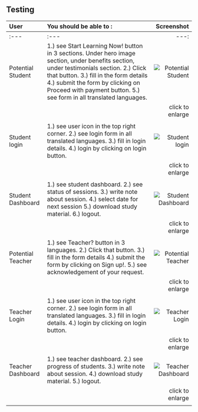 
## Testing 


| User | You should be able to : | Screenshot |
| :---         |     :---       |          ---: |
| :---         |     :---       |          ---: |
| Potential Student   | 1.) see Start Learning Now! button in 3 sections. Under hero image section, under benefits section, under testimonials section. 2.) Click that button. 3.) fill in the form details 4.) submit the form by clicking on Proceed with payment button. 5.)  see form in all translated languages.   | ![Potential Student](https://raw.githubusercontent.com/marcelkolarcik/how-do-you-do/master/assets/screenshots/potential_student.gif)    |
|          |            |    click to enlarge      |
|         |           |          |
| Student login     | 1.) see user icon in the top right corner. 2.) see login form in all translated languages. 3.) fill in login details. 4.) login by clicking on login button.       | ![Student login](https://raw.githubusercontent.com/marcelkolarcik/how-do-you-do/master/assets/screenshots/student_login.gif)       |
|         |           |     click to enlarge    |
|          |            |          |
| Student Dashboard   | 1.) see student dashboard.  2.)  see status of sessions. 3.) write note about session. 4.) select date for next session 5.) download study material. 6.) logout.  |![Student Dashboard](https://raw.githubusercontent.com/marcelkolarcik/how-do-you-do/master/assets/screenshots/student_dashboard.gif)     |
|          |           |     click to enlarge     |
|          |           |           |
| Potential Teacher     | 1.) see Teacher? button in 3 languages. 2.) Click that button. 3.) fill in the form details 4.) submit the form by clicking on Sign up!. 5.)  see acknowledgement of your request.       | ![Potential Teacher](https://raw.githubusercontent.com/marcelkolarcik/how-do-you-do/master/assets/screenshots/potential_teacher.gif)       |
|          |          |     click to enlarge      |
|         |          |         |
| Teacher Login   |   1.) see user icon in the top right corner. 2.) see login form in all translated languages. 3.) fill in login details. 4.) login by clicking on login button.   | ![Teacher Login](https://raw.githubusercontent.com/marcelkolarcik/how-do-you-do/master/assets/screenshots/teacher_login.gif)     |
|          |           |     click to enlarge      |
|         |         |        |
|  Teacher Dashboard     | 1.) see teacher dashboard.  2.)  see progress of students. 3.) write note about session. 4.) download study material. 5.) logout.        | ![Teacher Dashboard](https://raw.githubusercontent.com/marcelkolarcik/how-do-you-do/master/assets/screenshots/teacher_dashboard.gif)      |
|          |          |      click to enlarge    |
|          |           |          |



